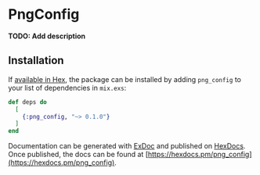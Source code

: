 # PngConfig

**TODO: Add description**

## Installation

If [available in Hex](https://hex.pm/docs/publish), the package can be installed
by adding `png_config` to your list of dependencies in `mix.exs`:

```elixir
def deps do
  [
    {:png_config, "~> 0.1.0"}
  ]
end
```

Documentation can be generated with [ExDoc](https://github.com/elixir-lang/ex_doc)
and published on [HexDocs](https://hexdocs.pm). Once published, the docs can
be found at [https://hexdocs.pm/png_config](https://hexdocs.pm/png_config).

